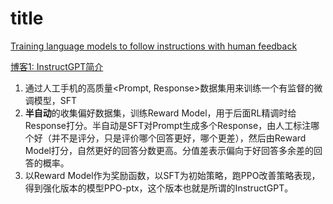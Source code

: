 # title
[Training language models to follow instructions with human feedback](https://arxiv.org/abs/2203.02155)

[博客1: InstructGPT简介](https://zhuanlan.zhihu.com/p/626665665)

1. 通过人工手机的高质量<Prompt, Response>数据集用来训练一个有监督的微调模型，SFT
2. **半自动**的收集偏好数据集，训练Reward Model，用于后面RL精调时给Response打分。半自动是SFT对Prompt生成多个Response，由人工标注哪个好（并不是评分，只是评价哪个回答更好，哪个更差），然后由Reward Model打分，自然更好的回答分数更高。分值差表示偏向于好回答多余差的回答的概率。
3. 以Reward Model作为奖励函数，以SFT为初始策略，跑PPO改善策略表现，得到强化版本的模型PPO-ptx，这个版本也就是所谓的InstructGPT。
